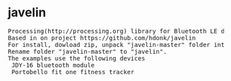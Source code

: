 # javelin
<pre>Processing(http://processing.org) library for Bluetooth LE devices on Win10.
Based in on project https://github.com/hdonk/javelin
For install, dowload zip, unpack "javelin-master" folder into libraries directory.
Rename folder "javelin-master" to "javelin".
The examples use the following devices
 JDY-16 bluetooth module
 Portobello fit one fitness tracker 
</pre>
 